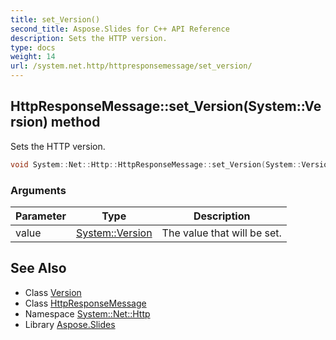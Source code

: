 ```yaml
---
title: set_Version()
second_title: Aspose.Slides for C++ API Reference
description: Sets the HTTP version.
type: docs
weight: 14
url: /system.net.http/httpresponsemessage/set_version/
---
```

## HttpResponseMessage::set_Version(System::Version) method


Sets the HTTP version.

```cpp
void System::Net::Http::HttpResponseMessage::set_Version(System::Version value)
```


### Arguments

| Parameter | Type | Description |
| --- | --- | --- |
| value | [System::Version](../../../system/version/) | The value that will be set. |

## See Also

* Class [Version](../../../system/version/)
* Class [HttpResponseMessage](../)
* Namespace [System::Net::Http](../../)
* Library [Aspose.Slides](../../../)